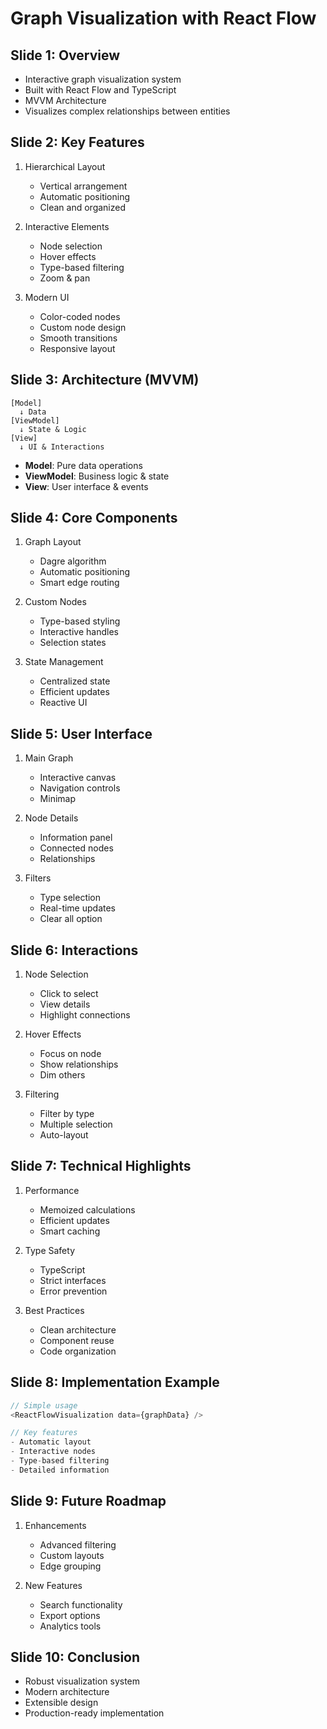 # Graph Visualization with React Flow

## Slide 1: Overview
- Interactive graph visualization system
- Built with React Flow and TypeScript
- MVVM Architecture
- Visualizes complex relationships between entities

## Slide 2: Key Features
1. Hierarchical Layout
   - Vertical arrangement
   - Automatic positioning
   - Clean and organized

2. Interactive Elements
   - Node selection
   - Hover effects
   - Type-based filtering
   - Zoom & pan

3. Modern UI
   - Color-coded nodes
   - Custom node design
   - Smooth transitions
   - Responsive layout

## Slide 3: Architecture (MVVM)
```
[Model]
  ↓ Data
[ViewModel]
  ↓ State & Logic
[View]
  ↓ UI & Interactions
```

- **Model**: Pure data operations
- **ViewModel**: Business logic & state
- **View**: User interface & events

## Slide 4: Core Components
1. Graph Layout
   - Dagre algorithm
   - Automatic positioning
   - Smart edge routing

2. Custom Nodes
   - Type-based styling
   - Interactive handles
   - Selection states

3. State Management
   - Centralized state
   - Efficient updates
   - Reactive UI

## Slide 5: User Interface
1. Main Graph
   - Interactive canvas
   - Navigation controls
   - Minimap

2. Node Details
   - Information panel
   - Connected nodes
   - Relationships

3. Filters
   - Type selection
   - Real-time updates
   - Clear all option

## Slide 6: Interactions
1. Node Selection
   - Click to select
   - View details
   - Highlight connections

2. Hover Effects
   - Focus on node
   - Show relationships
   - Dim others

3. Filtering
   - Filter by type
   - Multiple selection
   - Auto-layout

## Slide 7: Technical Highlights
1. Performance
   - Memoized calculations
   - Efficient updates
   - Smart caching

2. Type Safety
   - TypeScript
   - Strict interfaces
   - Error prevention

3. Best Practices
   - Clean architecture
   - Component reuse
   - Code organization

## Slide 8: Implementation Example
```typescript
// Simple usage
<ReactFlowVisualization data={graphData} />

// Key features
- Automatic layout
- Interactive nodes
- Type-based filtering
- Detailed information
```

## Slide 9: Future Roadmap
1. Enhancements
   - Advanced filtering
   - Custom layouts
   - Edge grouping

2. New Features
   - Search functionality
   - Export options
   - Analytics tools

## Slide 10: Conclusion
- Robust visualization system
- Modern architecture
- Extensible design
- Production-ready implementation 